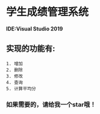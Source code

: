 # 学生成绩管理系统
**IDE:Visual Studio 2019**
## 实现的功能有:<br>
    1. 增加
    2. 删除
    3. 修改
    4. 查询
    5. 计算平均分
### 如果需要的，请给我一个star哦！
